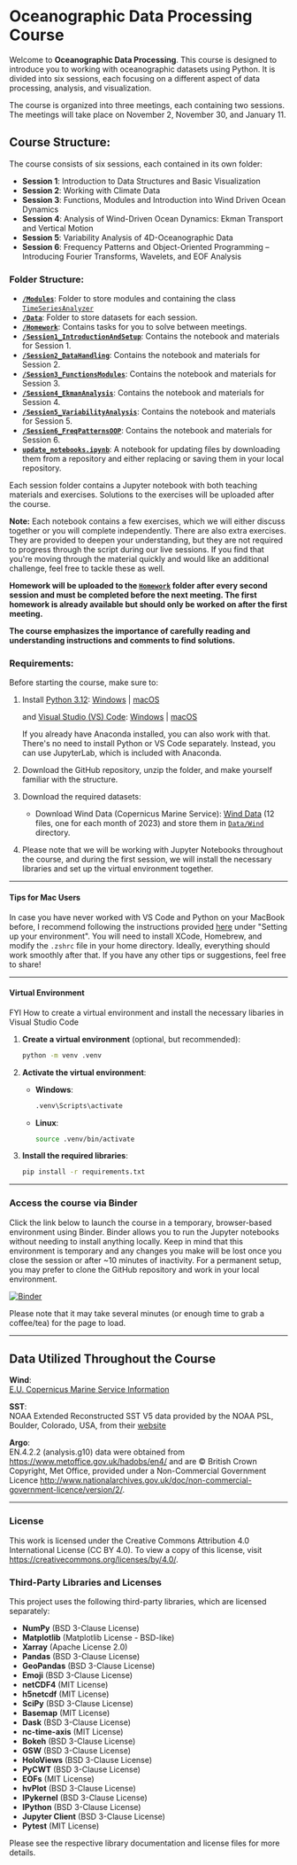
# Oceanographic Data Processing Course

Welcome to **Oceanographic Data Processing**. This course is designed to introduce you to working with oceanographic datasets using Python. It is divided into six sessions, each focusing on a different aspect of data processing, analysis, and visualization.

The course is organized into three meetings, each containing two sessions. The meetings will take place on November 2, November 30, and January 11.

## Course Structure:

The course consists of six sessions, each contained in its own folder:
- **Session 1**: Introduction to Data Structures and Basic Visualization
- **Session 2**: Working with Climate Data
- **Session 3**: Functions, Modules and Introduction into Wind Driven Ocean Dynamics
- **Session 4**: Analysis of Wind-Driven Ocean Dynamics: Ekman Transport and Vertical Motion
- **Session 5**: Variability Analysis of 4D-Oceanographic Data 
- **Session 6**: Frequency Patterns and Object-Oriented Programming – Introducing Fourier Transforms, Wavelets, and EOF Analysis

### Folder Structure:
- [**`/Modules`**](/Modules/): Folder to store modules and containing the class [`TimeSeriesAnalyzer`](/Modules/timeseries_analyzer.py)
- [**`/Data`**](/Data/): Folder to store datasets for each session.
- [**`/Homework`**](/Homework/): Contains tasks for you to solve between meetings.
- [**`/Session1_IntroductionAndSetup`**](/Session1_IntroductionAndSetup/): Contains the notebook and materials for Session 1.
- [**`/Session2_DataHandling`**](/Session2_DataHandling/): Contains the notebook and materials for Session 2.
- [**`/Session3_FunctionsModules`**](/Session3_FunctionsModules/): Contains the notebook and materials for Session 3.
- [**`/Session4_EkmanAnalysis`**](/Session4_EkmanAnalysis/): Contains the notebook and materials for Session 4.
- [**`/Session5_VariabilityAnalysis`**](/Session5_VariabilityAnalysis/): Contains the notebook and materials for Session 5.
- [**`/Session6_FreqPatternsOOP`**](/Session6_FreqPatternsOOP/): Contains the notebook and materials for Session 6.
- [**`update_notebooks.ipynb`**](/update_notebooks.ipynb):  A notebook for updating files by downloading them from a repository and either replacing or saving them in your local repository.
  
Each session folder contains a Jupyter notebook with both teaching materials and exercises. Solutions to the exercises will be uploaded after the course.


**Note:** Each notebook contains a few exercises, which we will either discuss together or you will complete independently. There are also extra exercises. They are provided to deepen your understanding, but they are not required to progress through the script during our live sessions. If you find that you're moving through the material quickly and would like an additional challenge, feel free to tackle these as well.

**Homework will be uploaded to the [`Homework`](/Homework/) folder after every second session and must be completed before the next meeting. The first homework is already available but should only be worked on after the first meeting.**

**The course emphasizes the importance of carefully reading and understanding instructions and comments to find solutions.** 


### Requirements:

Before starting the course, make sure to:
1. Install [Python 3.12](https://www.python.org/downloads/release/python-3127/):  [Windows](https://www.python.org/ftp/python/3.12.7/python-3.12.7-amd64.exe) | [macOS](https://www.python.org/ftp/python/3.12.7/python-3.12.7-macos11.pkg)
    
    and [Visual Studio (VS) Code](https://code.visualstudio.com/download): [Windows](https://code.visualstudio.com/sha/download?build=stable&os=win32-x64-user) | [macOS](https://code.visualstudio.com/sha/download?build=stable&os=darwin-universal)

    If you already have Anaconda installed, you can also work with that. There's no need to install Python or VS Code separately. Instead, you can use JupyterLab, which is included with Anaconda.  

3. Download the GitHub repository, unzip the folder, and make yourself familiar with the structure. 
4. Download the required datasets:
    - Download Wind Data (Copernicus Marine Service): [Wind Data](https://data.marine.copernicus.eu/product/WIND_GLO_PHY_CLIMATE_L4_MY_012_003/files?path=WIND_GLO_PHY_CLIMATE_L4_MY_012_003%2Fcmems_obs-wind_glo_phy_my_l4_P1M_202211%2F2023%2F) (12 files, one for each month of 2023) and store them in
   [`Data/Wind`](/Data/Wind/) directory.
5. Please note that we will be working with Jupyter Notebooks throughout the course, and during the first session, we will install the necessary libraries and set up the virtual environment together.

-----
#### Tips for Mac Users  

In case you have never worked with VS Code and Python on your MacBook before, I recommend following the instructions provided [here](https://www.stuartellis.name/articles/mac-setup/) under "Setting up your environment". You will need to install XCode, Homebrew, and modify the `.zshrc` file in your home directory. Ideally, everything should work smoothly after that. If you have any other tips or suggestions, feel free to share!

---
#### Virtual Environment

FYI How to create a virtual environment and install the necessary libaries in Visual Studio Code

1. **Create a virtual environment** (optional, but recommended):
    ```bash
    python -m venv .venv
    ```

2. **Activate the virtual environment**:
   - **Windows**:
     ```bash
     .venv\Scripts\activate
     ```
   - **Linux**:
     ```bash
     source .venv/bin/activate
     ```

3. **Install the required libraries**:
    ```bash
    pip install -r requirements.txt
    ```

---

### Access the course via Binder

Click the link below to launch the course in a temporary, browser-based environment using Binder. Binder allows you to run the Jupyter notebooks without needing to install anything locally. Keep in mind that this environment is temporary and any changes you make will be lost once you close the session or after ~10 minutes of inactivity. For a permanent setup, you may prefer to clone the GitHub repository and work in your local environment.

[![Binder](https://mybinder.org/badge_logo.svg)](https://mybinder.org/v2/gh/STEMJulesCoast/OceanographicDataProcessingCourse/main)

Please note that it may take several minutes (or enough time to grab a coffee/tea) for the page to load.

---
## Data Utilized Throughout the Course

**Wind**:   
[E.U. Copernicus Marine Service Information](https://doi.org/10.48670/moi-00181)

**SST**:   
NOAA Extended Reconstructed SST V5 data provided by the NOAA PSL, Boulder, Colorado, USA, from their [website](https://psl.noaa.gov)

**Argo**:   
EN.4.2.2 (analysis.g10) data were obtained from https://www.metoffice.gov.uk/hadobs/en4/ and are © British Crown Copyright, Met Office, provided under a Non-Commercial Government Licence http://www.nationalarchives.gov.uk/doc/non-commercial-government-licence/version/2/.

--- 
### License

This work is licensed under the Creative Commons Attribution 4.0 International License (CC BY 4.0). To view a copy of this license, visit https://creativecommons.org/licenses/by/4.0/.

### Third-Party Libraries and Licenses

This project uses the following third-party libraries, which are licensed separately:

- **NumPy** (BSD 3-Clause License)
- **Matplotlib** (Matplotlib License - BSD-like)
- **Xarray** (Apache License 2.0)
- **Pandas** (BSD 3-Clause License)
- **GeoPandas** (BSD 3-Clause License)
- **Emoji** (BSD 3-Clause License)
- **netCDF4** (MIT License)
- **h5netcdf** (MIT License)
- **SciPy** (BSD 3-Clause License)
- **Basemap** (MIT License)
- **Dask** (BSD 3-Clause License)
- **nc-time-axis** (MIT License)
- **Bokeh** (BSD 3-Clause License)
- **GSW** (BSD 3-Clause License)
- **HoloViews** (BSD 3-Clause License)
- **PyCWT** (BSD 3-Clause License)
- **EOFs** (MIT License)
- **hvPlot** (BSD 3-Clause License)
- **IPykernel** (BSD 3-Clause License)
- **IPython** (BSD 3-Clause License)
- **Jupyter Client** (BSD 3-Clause License)
- **Pytest** (MIT License)

Please see the respective library documentation and license files for more details.
